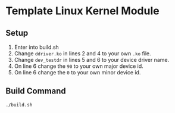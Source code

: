 # Template Linux Kernel Module

## Setup
1. Enter into build.sh
2. Change ``ddriver.ko`` in lines 2 and 4 to your own ``.ko`` file.
3. Change ``dev_testdr`` in lines 5 and 6 to your device driver name.
4. On line 6 change the ``90`` to your own major device id.
5. On line 6 change the ``0`` to your own minor device id.

## Build Command

```
./build.sh
```
